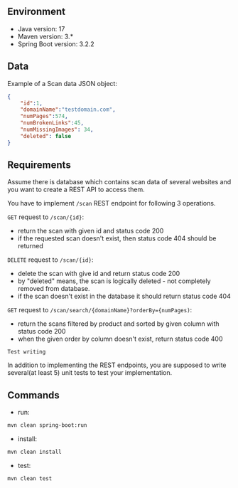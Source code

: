 ## Environment
- Java version: 17
- Maven version: 3.*
- Spring Boot version: 3.2.2

## Data
Example of a Scan data JSON object:
```json
{
    "id":1,
    "domainName":"testdomain.com",
    "numPages":574,
    "numBrokenLinks":45,
    "numMissingImages": 34,
    "deleted": false
}
```

## Requirements
Assume there is database which contains scan data of several websites and you want to create a REST API to access them.


You have to implement `/scan` REST endpoint for following 3 operations.

`GET` request to `/scan/{id}`:
* return the scan with given id and status code 200
* if the requested scan doesn't exist, then status code 404 should be returned

`DELETE` request to `/scan/{id}`:
* delete the scan with give id and return status code 200
* by "deleted" means, the scan is logically deleted - not completely removed from database.
* if the scan doesn't exist in the database it should return status code 404


`GET` request to `/scan/search/{domainName}?orderBy={numPages)`:
* return the scans filtered by product and sorted by given column with status code 200
* when the given order by column doesn't exist, return status code 400
 
`Test writing`

In addition to implementing the REST endpoints, you are supposed to write several(at least 5) unit tests to test your implementation.


## Commands
- run: 
```bash
mvn clean spring-boot:run
```
- install: 
```bash
mvn clean install
```
- test: 
```bash
mvn clean test
```